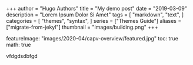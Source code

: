 +++
author = "Hugo Authors"
title = "My demo post"
date = "2019-03-09"
description = "Lorem Ipsum Dolor Si Amet"
tags = [
    "markdown",
    "text",
]
categories = [
    "themes",
    "syntax",
]
series = ["Themes Guide"]
aliases = ["migrate-from-jekyl"]
thumbnail = "images/building.png"
+++

featureImage: "images/2020-04/capv-overview/featured.jpg"
toc: true
math: true

vfdgdsdbfgd